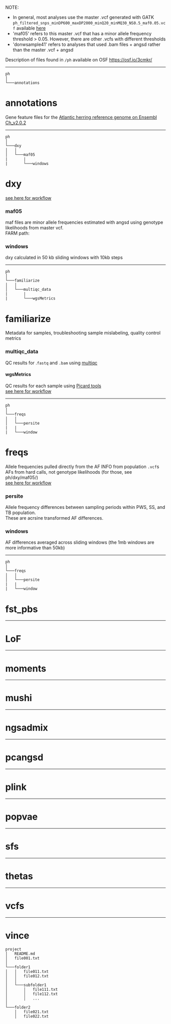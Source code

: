 


NOTE: 

- In general, most analyses use the master .vcf generated with GATK
  `ph_filtered_snps_minDP600_maxDP2000_minQ20_minMQ30_NS0.5_maf0.05.vcf` 
  available [here](https://osf.io/3cmkr/)
- 'maf05' refers to this master .vcf that has a minor allele frequency 
  threshold > 0.05. However, there are other .vcfs with different 
  thresholds
- 'donwsample41' refers to analyses that used .bam files + angsd
  rather than the master .vcf + angsd
  
Description of files found in `/ph` available on OSF
https://osf.io/3cmkr/

---
```
ph
│
└───annotations
```
# annotations
Gene feature files for the [Atlantic herring reference genome on Ensembl Ch_v2.0.2](https://uswest.ensembl.org/Clupea_harengus/Info/Index)

---

```
ph
│
└───dxy
│   │
│   └───maf05
|       |
|       └───windows

```
# dxy
[see here for workflow](https://htmlpreview.github.io/?https://github.com/joemcgirr/pac_herring/blob/master/Rmarkdown/popgen_stats/popgen_stats.html#5_Dxy)
### maf05
maf files are minor allele frequencies estimated with angsd using genotype likelihoods from master vcf.   
FARM path: 
### windows
dxy calculated in 50 kb sliding windows with 10kb steps

---

```
ph
│
└───familiarize
│   │
│   └───multiqc_data
|       |
|       └───wgsMetrics

```
# familiarize
Metadata for samples, troubleshooting sample mislabeling, quality control metrics
### multiqc_data
QC results for .`fastq` and `.bam` using [multiqc](https://multiqc.info/)
#### wgsMetrics
QC results for each sample using [Picard tools](https://broadinstitute.github.io/picard/)   
[see here for workflow](https://htmlpreview.github.io/?https://github.com/joemcgirr/pac_herring/blob/master/Rmarkdown/fastq_to_vcf/fastq_to_vcf.html#5_Interrogate_alignment_files)

---

```
ph
│
└───freqs
│   │
│   └───persite
|   |
|   └───window   

```
# freqs
Allele frequencies pulled directly from the AF INFO from population `.vcf`s   
AFs from hard calls, not genotype likelihoods (for those, see ph/dxy/maf05/)   
[see here for workflow](https://htmlpreview.github.io/?https://github.com/joemcgirr/pac_herring/blob/master/Rmarkdown/AF_shifts/AF_shifts.html)
### persite
Allele frequency differences between sampling periods within PWS, SS, and TB population.   
These are acrsine transformed AF differences.
### windows
AF differences averaged across sliding windows (the 1mb windows are more informative than 50kb)

---

```
ph
│
└───freqs
│   │
│   └───persite
|   |
|   └───window   

```
# fst_pbs


---
# LoF
---
# moments
---
# mushi
---
# ngsadmix
---
# pcangsd
---
# plink
---
# popvae
---
# sfs
---
# thetas
---
# vcfs
---
# vince


```
project
│   README.md
│   file001.txt    
│
└───folder1
│   │   file011.txt
│   │   file012.txt
│   │
│   └───subfolder1
│       │   file111.txt
│       │   file112.txt
│       │   ...
│   
└───folder2
    │   file021.txt
    │   file022.txt
```


